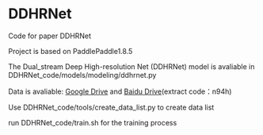 # DDHRNet
Code for paper DDHRNet

Project is based on PaddlePaddle1.8.5

The Dual_stream Deep High-resolution Net (DDHRNet) model is avaliable in DDHRNet_code/models/modeling/ddhrnet.py

Data is avaliable: [Google Drive](https://drive.google.com/file/d/1DAojDL2IjuJjW5fJLFCxj0cPqNOdHRzI/view?usp=sharing) and [Baidu Drive](https://pan.baidu.com/s/16-wNSiho5_x_Oh8g_0109w?pwd=n94h)(extract code：n94h)

Use DDHRNet_code/tools/create_data_list.py to create data list

run DDHRNet_code/train.sh for the training process
